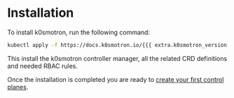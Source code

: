 # Installation

To install k0smotron, run the following command:

```bash
kubectl apply -f https://docs.k0smotron.io/{{{ extra.k0smotron_version }}}/install.yaml
```

This install the k0smotron controller manager, all the related CRD definitions and needed RBAC rules.

Once the installation is completed you are ready to [create your first control planes](cluster.md).

